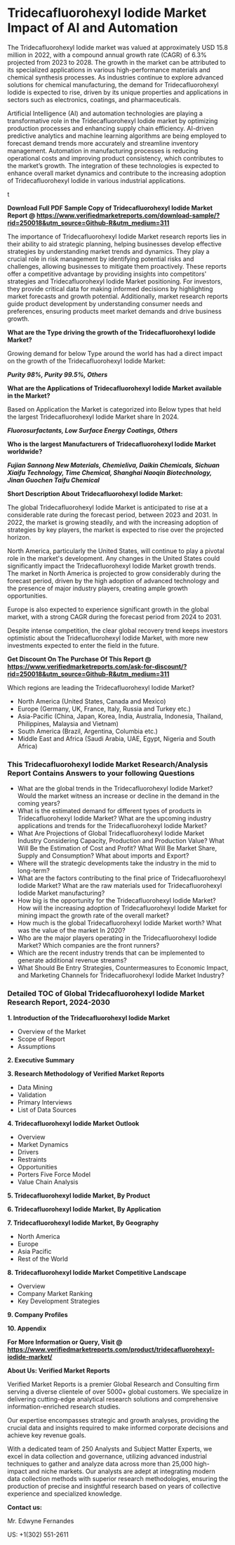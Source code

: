 <meta name="title" content="Global Tridecafluorohexyl Iodide Market Impact of AI and Automation"><meta name="description" content="The Tridecafluorohexyl Iodide market was valued at approximately USD 15.8 million in 2022, with a compound annual growth rate (CAGR) of 6.3% projected from 2023 to 202"><meta name="title" content="Tridecafluorohexyl Iodide Market Size, Share, Scope, Trends, Growth, Opportunities, Analysis, Forecast"><h1>Tridecafluorohexyl Iodide Market Impact of AI and Automation</h1><p>The Tridecafluorohexyl Iodide market was valued at approximately USD 15.8 million in 2022, with a compound annual growth rate (CAGR) of 6.3% projected from 2023 to 2028. The growth in the market can be attributed to its specialized applications in various high-performance materials and chemical synthesis processes. As industries continue to explore advanced solutions for chemical manufacturing, the demand for Tridecafluorohexyl Iodide is expected to rise, driven by its unique properties and applications in sectors such as electronics, coatings, and pharmaceuticals.</p><p>Artificial Intelligence (AI) and automation technologies are playing a transformative role in the Tridecafluorohexyl Iodide market by optimizing production processes and enhancing supply chain efficiency. AI-driven predictive analytics and machine learning algorithms are being employed to forecast demand trends more accurately and streamline inventory management. Automation in manufacturing processes is reducing operational costs and improving product consistency, which contributes to the market’s growth. The integration of these technologies is expected to enhance overall market dynamics and contribute to the increasing adoption of Tridecafluorohexyl Iodide in various industrial applications.</p>t</p><p id="" class=""><strong>Download Full PDF Sample Copy of Tridecafluorohexyl Iodide Market Report @ <a href="https://www.verifiedmarketreports.com/download-sample/?rid=250018&utm_source=Github-R&utm_medium=311" target="_blank">https://www.verifiedmarketreports.com/download-sample/?rid=250018&utm_source=Github-R&utm_medium=311</a></strong></p><p>The importance of&nbsp;Tridecafluorohexyl Iodide Market research reports lies in their ability to aid strategic planning, helping businesses develop effective strategies by understanding market trends and dynamics. They play a crucial role in risk management by identifying potential risks and challenges, allowing businesses to mitigate them proactively. These reports offer a competitive advantage by providing insights into competitors' strategies and Tridecafluorohexyl Iodide Market positioning. For investors, they provide critical data for making informed decisions by highlighting market forecasts and growth potential. Additionally, market research reports guide product development by understanding consumer needs and preferences, ensuring products meet market demands and drive business growth.</p><p><strong>What are the&nbsp;Type driving the growth of the Tridecafluorohexyl Iodide Market?</strong></p><p id="" class="">Growing demand for below Type around the world has had a direct impact on the growth of the Tridecafluorohexyl Iodide Market:</p><em><strong>Purity 98%, Purity 99.5%, Others</strong></em></p><strong>What are the&nbsp;Applications&nbsp;of Tridecafluorohexyl Iodide Market available in the Market?</strong></p><p id="" class="">Based on Application the Market is categorized into Below types that held the largest Tridecafluorohexyl Iodide Market share In 2024.</p><em><strong>Fluorosurfactants, Low Surface Energy Coatings, Others</strong></em></p><strong>Who is the largest Manufacturers of Tridecafluorohexyl Iodide Market worldwide?</strong></p><p><em><strong>Fujian Sannong New Materials, Chemieliva, Daikin Chemicals, Sichuan Xiaifu Technology, Time Chemical, Shanghai Naoqin Biotechnology, Jinan Guochen Taifu Chemical</strong></em></p><p id="" class=""><strong>Short Description About Tridecafluorohexyl Iodide Market:</strong></p><p>The global Tridecafluorohexyl Iodide Market is anticipated to rise at a considerable rate during the forecast period, between 2023 and 2031. In 2022, the market is growing steadily, and with the increasing adoption of strategies by key players, the market is expected to rise over the projected horizon.</p><p>North America, particularly the United States, will continue to play a pivotal role in the market's development. Any changes in the United States could significantly impact the Tridecafluorohexyl Iodide Market growth trends. The market in North America is projected to grow considerably during the forecast period, driven by the high adoption of advanced technology and the presence of major industry players, creating ample growth opportunities.</p><p>Europe is also expected to experience significant growth in the global market, with a strong CAGR during the forecast period from 2024 to 2031.</p><p>Despite intense competition, the clear global recovery trend keeps investors optimistic about the Tridecafluorohexyl Iodide Market, with more new investments expected to enter the field in the future.</p><p id="" class=""><strong>Get Discount On The Purchase Of This Report @ <a href="https://www.verifiedmarketreports.com/ask-for-discount/?rid=250018&utm_source=Github-R&utm_medium=311" target="_blank">https://www.verifiedmarketreports.com/ask-for-discount/?rid=250018&utm_source=Github-R&utm_medium=311</a></strong></p>Which regions are leading the Tridecafluorohexyl Iodide Market?</p><ul><li>North America (United States, Canada and Mexico)</li><li>Europe (Germany, UK, France, Italy, Russia and Turkey etc.)</li><li>Asia-Pacific (China, Japan, Korea, India, Australia, Indonesia, Thailand, Philippines, Malaysia and Vietnam)</li><li>South America (Brazil, Argentina, Columbia etc.)</li><li>Middle East and Africa (Saudi Arabia, UAE, Egypt, Nigeria and South Africa)</li></ul><h3 id="" class="">This Tridecafluorohexyl Iodide Market Research/Analysis Report Contains Answers to your following Questions</h3><ul><li>What are the global trends in the Tridecafluorohexyl Iodide Market? Would the market witness an increase or decline in the demand in the coming years?</li><li>What is the estimated demand for different types of products in Tridecafluorohexyl Iodide Market? What are the upcoming industry applications and trends for the Tridecafluorohexyl Iodide Market?</li><li>What Are Projections of Global Tridecafluorohexyl Iodide Market Industry Considering Capacity, Production and Production Value? What Will Be the Estimation of Cost and Profit? What Will Be Market Share, Supply and Consumption? What about imports and Export?</li><li>Where will the strategic developments take the industry in the mid to long-term?</li><li>What are the factors contributing to the final price of Tridecafluorohexyl Iodide Market? What are the raw materials used for Tridecafluorohexyl Iodide Market manufacturing?</li><li>How big is the opportunity for the Tridecafluorohexyl Iodide Market? How will the increasing adoption of Tridecafluorohexyl Iodide Market for mining impact the growth rate of the overall market?</li><li>How much is the global Tridecafluorohexyl Iodide Market worth? What was the value of the market In 2020?</li><li>Who are the major players operating in the Tridecafluorohexyl Iodide Market? Which companies are the front runners?</li><li>Which are the recent industry trends that can be implemented to generate additional revenue streams?</li><li>What Should Be Entry Strategies, Countermeasures to Economic Impact, and Marketing Channels for Tridecafluorohexyl Iodide Market Industry?</li></ul><h3 id="" class="">Detailed TOC of Global Tridecafluorohexyl Iodide Market Research Report, 2024-2030</h3><p id="" class=""><strong>1. Introduction of the Tridecafluorohexyl Iodide Market</strong></p><ul><li>Overview of the Market</li><li>Scope of Report</li><li>Assumptions</li></ul><p id="" class=""><strong>2. Executive Summary</strong></p><p id="" class=""><strong>3. Research Methodology of Verified Market Reports</strong></p><ul><li>Data Mining</li><li>Validation</li><li>Primary Interviews</li><li>List of Data Sources</li></ul><p id="" class=""><strong>4. Tridecafluorohexyl Iodide Market Outlook</strong></p><ul><li>Overview</li><li>Market Dynamics</li><li>Drivers</li><li>Restraints</li><li>Opportunities</li><li>Porters Five Force Model</li><li>Value Chain Analysis</li></ul><p id="" class=""><strong>5. Tridecafluorohexyl Iodide Market, By Product</strong></p><p id="" class=""><strong>6. Tridecafluorohexyl Iodide Market, By Application</strong></p><p id="" class=""><strong>7. Tridecafluorohexyl Iodide Market, By Geography</strong></p><ul><li>North America</li><li>Europe</li><li>Asia Pacific</li><li>Rest of the World</li></ul><p id="" class=""><strong>8. Tridecafluorohexyl Iodide Market Competitive Landscape</strong></p><ul><li>Overview</li><li>Company Market Ranking</li><li>Key Development Strategies</li></ul><p id="" class=""><strong>9. Company Profiles</strong></p><p id="" class=""><strong>10. Appendix</strong></p><p id="" class=""><strong>For More Information or Query, Visit @ <a href="https://www.verifiedmarketreports.com/product/tridecafluorohexyl-iodide-market/" target="_blank">https://www.verifiedmarketreports.com/product/tridecafluorohexyl-iodide-market/</a></strong></p><p id="" class=""><strong>About Us: Verified Market Reports</strong></p><p id="" class="">Verified Market Reports is a premier Global Research and Consulting firm serving a diverse clientele of over 5000+ global customers. We specialize in delivering cutting-edge analytical research solutions and comprehensive information-enriched research studies.</p><p id="" class="">Our expertise encompasses strategic and growth analyses, providing the crucial data and insights required to make informed corporate decisions and achieve key revenue goals.</p><p id="" class="">With a dedicated team of 250 Analysts and Subject Matter Experts, we excel in data collection and governance, utilizing advanced industrial techniques to gather and analyze data across more than 25,000 high-impact and niche markets. Our analysts are adept at integrating modern data collection methods with superior research methodologies, ensuring the production of precise and insightful research based on years of collective experience and specialized knowledge.</p><p id="" class=""><strong>Contact us:</strong></p><p id="" class="">Mr. Edwyne Fernandes</p><p id="" class="">US: +1(302) 551-2611</p>